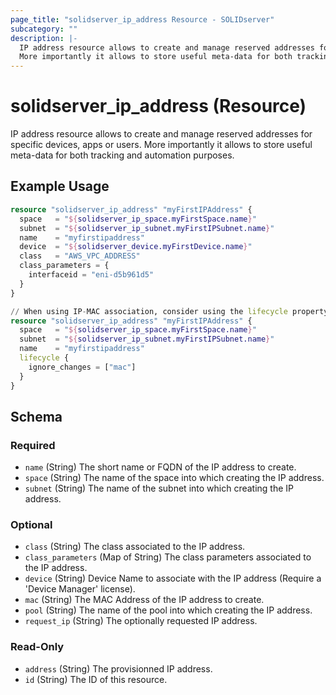 ```yaml
---
page_title: "solidserver_ip_address Resource - SOLIDserver"
subcategory: ""
description: |-
  IP address resource allows to create and manage reserved addresses for specific devices, apps or users.
  More importantly it allows to store useful meta-data for both tracking and automation purposes.
---
```


# solidserver_ip_address (Resource)

IP address resource allows to create and manage reserved addresses for specific devices, apps or users.
More importantly it allows to store useful meta-data for both tracking and automation purposes.

## Example Usage

```terraform
resource "solidserver_ip_address" "myFirstIPAddress" {
  space   = "${solidserver_ip_space.myFirstSpace.name}"
  subnet  = "${solidserver_ip_subnet.myFirstIPSubnet.name}"
  name    = "myfirstipaddress"
  device  = "${solidserver_device.myFirstDevice.name}"
  class   = "AWS_VPC_ADDRESS"
  class_parameters = {
    interfaceid = "eni-d5b961d5"
  }
}

// When using IP-MAC association, consider using the lifecycle property on the associated IP address for statefull management of the MAC address.
resource "solidserver_ip_address" "myFirstIPAddress" {
  space   = "${solidserver_ip_space.myFirstSpace.name}"
  subnet  = "${solidserver_ip_subnet.myFirstIPSubnet.name}"
  name    = "myfirstipaddress"
  lifecycle {
    ignore_changes = ["mac"]
  }
}
```
<!-- schema generated by tfplugindocs -->
## Schema

### Required

- `name` (String) The short name or FQDN of the IP address to create.
- `space` (String) The name of the space into which creating the IP address.
- `subnet` (String) The name of the subnet into which creating the IP address.

### Optional

- `class` (String) The class associated to the IP address.
- `class_parameters` (Map of String) The class parameters associated to the IP address.
- `device` (String) Device Name to associate with the IP address (Require a 'Device Manager' license).
- `mac` (String) The MAC Address of the IP address to create.
- `pool` (String) The name of the pool into which creating the IP address.
- `request_ip` (String) The optionally requested IP address.

### Read-Only

- `address` (String) The provisionned IP address.
- `id` (String) The ID of this resource.

